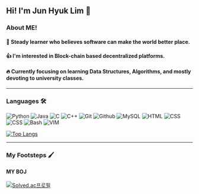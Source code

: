 ## Hi! I'm Jun Hyuk Lim 👋

### About ME!
#### 🌱 Steady learner who believes software can make the world better place.
#### 👍 I'm interested in Block-chain based decentralized platforms.
#### 🔥 Currently focusing on learning Data Structures, Algorithms, and mostly devoting to university classes.

---

### Languages 🛠

<img alt="Python" src ="https://img.shields.io/badge/Python-3776AB.svg?&style=for-the-badge&logo=Python&logoColor=white"/> <img alt="Java" src ="https://img.shields.io/badge/Java-orange.svg?&style=for-the-badge&logo=Java&logoColor=white"/> <img alt="C" src ="https://img.shields.io/badge/C-yellow.svg?&style=for-the-badge&logo=C&logoColor=white"/> <img alt="C++" src ="https://img.shields.io/badge/C++-blue.svg?style=for-the-badge&logo=c%2B%2B&logoColor=white"/> <img alt="Git" src ="https://img.shields.io/badge/Git-yellow.svg?style=for-the-badge&logo=git&logoColor=white"/> <img alt="Github" src ="https://img.shields.io/badge/Github-limeyellow.svg?style=for-the-badge&logo=github&logoColor=white"/> <img alt="MySQL" src ="https://img.shields.io/badge/mysql-5C7AEA.svg?style=for-the-badge&logo=mysql&logoColor=white"/> <img alt="HTML" src ="https://img.shields.io/badge/html-FF7600.svg?style=for-the-badge&logo=html5&logoColor=white"/> <img alt="CSS" src ="https://img.shields.io/badge/css-3DB2FF.svg?style=for-the-badge&logo=css3&logoColor=white"/> <img alt="CSS" src ="https://img.shields.io/badge/javascript-FFE459.svg?style=for-the-badge&logo=javascript&logoColor=white"/> <img alt="Bash" src ="https://img.shields.io/badge/gnubash-4EAA25.svg?style=for-the-badge&logo=gnubash&logoColor=white"/> <img alt="VIM" src ="https://img.shields.io/badge/vim-019733.svg?style=for-the-badge&logo=vim&logoColor=white"/>

[![Top Langs](https://github-readme-stats.vercel.app/api/top-langs/?username=limjunhyuk97&layout=compact)](https://github.com/anuraghazra/github-readme-stats)


---

### My Footsteps 🖌

#### MY BOJ

[![Solved.ac프로필](http://mazassumnida.wtf/api/generate_badge?boj=wnsgurl97)](https://solved.ac/profile/wnsgurl97)


